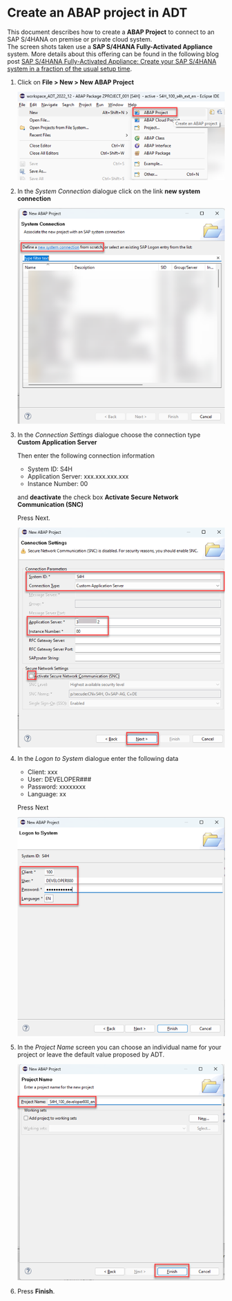 # Create an ABAP project in ADT  

This document describes how to create a **ABAP Project** to connect to an SAP S/4HANA on premise or private cloud system.  
The screen shots taken use a **SAP S/4HANA Fully-Activated Appliance** system.  More details about this offering can be found in the following blog post [SAP S/4HANA Fully-Activated Appliance: Create your SAP S/4HANA system in a fraction of the usual setup time](https://blogs.sap.com/2018/12/12/sap-s4hana-fully-activated-appliance-create-your-sap-s4hana-1809-system-in-a-fraction-of-the-usual-setup-time/).

1. Click on  **File > New > New ABAP Project**

   ![New ABAP Project](images/100_create_a_new_abap_project.png)

2. In the *System Connection* dialogue click on the link **new system connection**  

   ![System Connection](images/110_create_a_new_abap_project.png)

3. In the *Connection Settings* dialogue choose the connection type **Custom Application Server**  
   
   Then enter the following connection information
   - System ID: S4H
   - Application Server: xxx.xxx.xxx.xxx
   - Instance Number: 00
   
   and **deactivate** the check box **Activate Secure Network Communication (SNC)**
   
   Press Next.   

   ![Connection Settings](images/120_create_a_new_abap_project.png)

4. In the *Logon to System* dialogue enter the following data
    
   - Client: xxx
   - User: DEVELOPER###
   - Password: xxxxxxxx
   - Language: xx

   Press Next

   ![Logon to System](images/130_create_a_new_abap_project.png)
   
5. In the *Project Name* screen you can choose an individual name for your project or leave the default value proposed by ADT.
  
   ![Project Name](images/140_create_a_new_abap_project.png)

6. Press **Finish**.   
